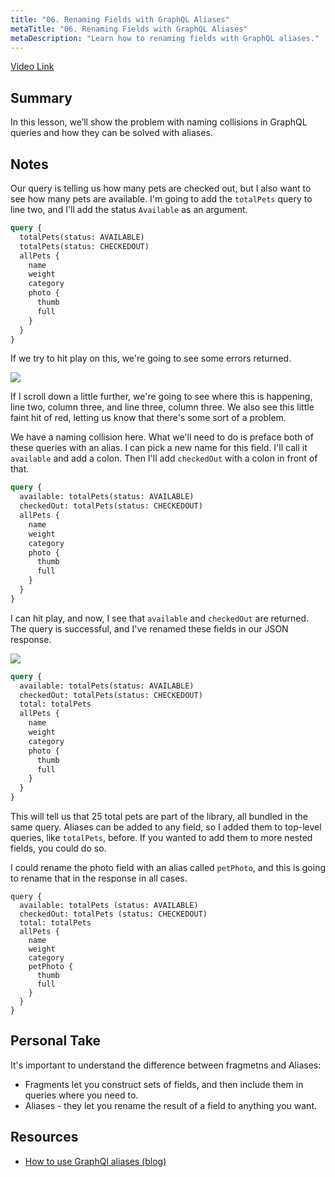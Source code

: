 ```yaml
---
title: "06. Renaming Fields with GraphQL Aliases"
metaTitle: "06. Renaming Fields with GraphQL Aliases"
metaDescription: "Learn how to renaming fields with GraphQL aliases."
---
```


[Video Link](https://egghead.io/lessons/graphql-renaming-fields-with-graphql-aliases)

## Summary

In this lesson, we’ll show the problem with naming collisions in GraphQL queries and how they can be solved with aliases.

## Notes

Our query is telling us how many pets are checked out, but I also want to see how many pets are available. I'm going to add the `totalPets` query to line two, and I'll add the status `Available` as an argument.

```graphql
query {
  totalPets(status: AVAILABLE)
  totalPets(status: CHECKEDOUT)
  allPets {
    name
    weight
    category
    photo {
      thumb
      full
    }
  }
}
```

If we try to hit play on this, we're going to see some errors returned.

![](https://res.cloudinary.com/dg3gyk0gu/image/upload/v1563555709/transcript-images/renaming-fields-with-graphql-aliases-error.png)

If I scroll down a little further, we're going to see where this is happening, line two, column three, and line three, column three. We also see this little faint hit of red, letting us know that there's some sort of a problem.

We have a naming collision here. What we'll need to do is preface both of these queries with an alias. I can pick a new name for this field. I'll call it `available` and add a colon. Then I'll add `checkedOut` with a colon in front of that.

```graphql
query {
  available: totalPets(status: AVAILABLE)
  checkedOut: totalPets(status: CHECKEDOUT)
  allPets {
    name
    weight
    category
    photo {
      thumb
      full
    }
  }
}
```

I can hit play, and now, I see that `available` and `checkedOut` are returned. The query is successful, and I've renamed these fields in our JSON response.

![](https://res.cloudinary.com/dg3gyk0gu/image/upload/v1563555709/transcript-images/renaming-fields-with-graphql-aliases-queries-fiexed.png)

```graphql
query {
  available: totalPets(status: AVAILABLE)
  checkedOut: totalPets(status: CHECKEDOUT)
  total: totalPets
  allPets {
    name
    weight
    category
    photo {
      thumb
      full
    }
  }
}
```

This will tell us that 25 total pets are part of the library, all bundled in the same query. Aliases can be added to any field, so I added them to top-level queries, like `totalPets`, before. If you wanted to add them to more nested fields, you could do so.

I could rename the photo field with an alias called `petPhoto`, and this is going to rename that in the response in all cases.

```
query {
  available: totalPets (status: AVAILABLE)
  checkedOut: totalPets (status: CHECKEDOUT)
  total: totalPets
  allPets {
    name
    weight
    category
    petPhoto {
      thumb
      full
    }
  }
}
```

## Personal Take

It's important to understand the difference between fragmetns and Aliases:

- Fragments let you construct sets of fields, and then include them in queries where you need to.
- Aliases - they let you rename the result of a field to anything you want.

## Resources

- [How to use GraphQl aliases (blog)](https://atheros.ai/blog/how-to-use-graphql-aliases)

